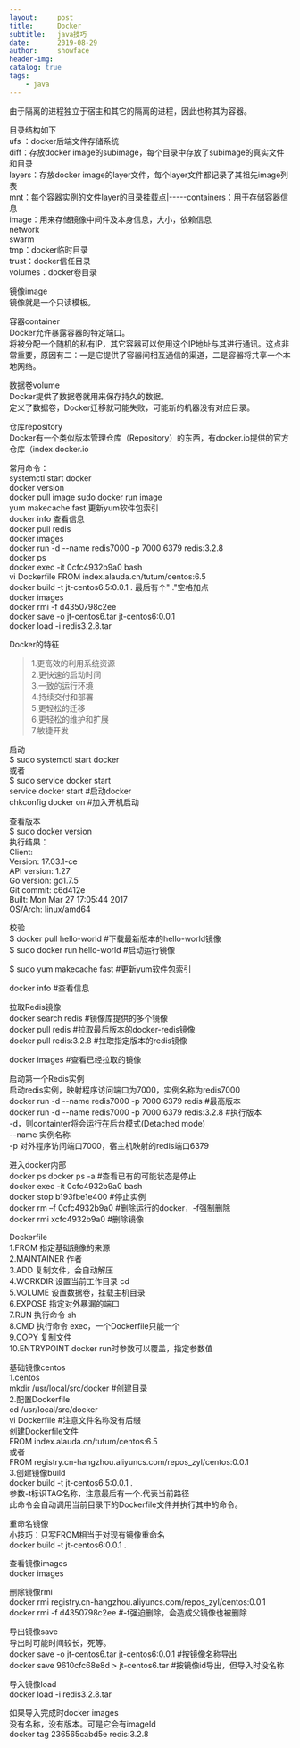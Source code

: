 ```yaml
---
layout:     post
title:      Docker
subtitle:   java技巧
date:       2019-08-29
author:     showface
header-img: 
catalog: true
tags:
    - java
---
```


由于隔离的进程独立于宿主和其它的隔离的进程，因此也称其为容器。

目录结构如下  
ufs ：docker后端文件存储系统  
diff：存放docker image的subimage，每个目录中存放了subimage的真实文件和目录  
layers：存放docker image的layer文件，每个layer文件都记录了其祖先image列表  
mnt：每个容器实例的文件layer的目录挂载点|-----containers：用于存储容器信息  
image：用来存储镜像中间件及本身信息，大小，依赖信息  
network  
swarm  
tmp：docker临时目录  
trust：docker信任目录  
volumes：docker卷目录  

镜像image  
镜像就是一个只读模板。

容器container  
Docker允许暴露容器的特定端口。  
将被分配一个随机的私有IP，其它容器可以使用这个IP地址与其进行通讯。这点非常重要，原因有二：一是它提供了容器间相互通信的渠道，二是容器将共享一个本地网络。

数据卷volume  
Docker提供了数据卷就用来保存持久的数据。  
定义了数据卷，Docker迁移就可能失败，可能新的机器没有对应目录。

仓库repository  
Docker有一个类似版本管理仓库（Repository）的东西，有docker.io提供的官方仓库（index.docker.io

常用命令：  
systemctl start docker  
docker version  
docker pull  image   sudo docker run image  
yum makecache fast 	更新yum软件包索引  
docker info		查看信息  
docker pull redis  
docker images  
docker run -d --name redis7000 -p 7000:6379 redis:3.2.8  
docker ps  
docker exec -it 0cfc4932b9a0 bash  
vi Dockerfile   FROM index.alauda.cn/tutum/centos:6.5  
docker build -t jt-centos6.5:0.0.1 .     最后有个" ."空格加点  
docker images  
docker rmi -f d4350798c2ee  
docker save -o jt-centos6.tar jt-centos6:0.0.1  
docker load -i redis3.2.8.tar  



Docker的特征  
>1.更高效的利用系统资源  
2.更快速的启动时间  
3.一致的运行环境  
4.持续交付和部署  
5.更轻松的迁移  
6.更轻松的维护和扩展  
7.敏捷开发  


启动  
$ sudo systemctl start docker  
或者  
$ sudo service docker start  
service docker start        #启动docker  
chkconfig docker on         #加入开机启动

查看版本  
$ sudo docker version  
执行结果：  
Client:    
 Version:      17.03.1-ce  
 API version:  1.27  
 Go version:   go1.7.5  
 Git commit:   c6d412e  
 Built:        Mon Mar 27 17:05:44 2017  
 OS/Arch:      linux/amd64  

校验  
$ docker pull hello-world			#下载最新版本的hello-world镜像  
$ sudo docker run hello-world		#启动运行镜像  

$ sudo yum makecache fast 			#更新yum软件包索引

docker info					#查看信息


拉取Redis镜像  
docker search redis		#镜像库提供的多个镜像  
docker pull redis		#拉取最后版本的docker-redis镜像  
docker pull redis:3.2.8	#拉取指定版本的redis镜像

docker images				#查看已经拉取的镜像

启动第一个Redis实例  
启动redis实例，映射程序访问端口为7000，实例名称为redis7000  
docker run -d --name redis7000 -p 7000:6379 redis	  		#最高版本  
docker run -d --name redis7000 -p 7000:6379 redis:3.2.8	#执行版本  
-d，则containter将会运行在后台模式(Detached mode)  
--name 实例名称  
-p 对外程序访问端口7000，宿主机映射的redis端口6379

进入docker内部  
docker ps   docker ps -a	#查看已有的可能状态是停止  
docker exec -it 0cfc4932b9a0 bash  
docker stop b193fbe1e400	#停止实例  
docker rm –f 0cfc4932b9a0	#删除运行的docker，-f强制删除  
docker rmi  	xcfc4932b9a0	#删除镜像

Dockerfile  
1.FROM		指定基础镜像的来源  
2.MAINTAINER	作者  
3.ADD		复制文件，会自动解压  
4.WORKDIR	设置当前工作目录 cd  
5.VOLUME	设置数据卷，挂载主机目录  
6.EXPOSE		指定对外暴漏的端口  
7.RUN		执行命令 sh  
8.CMD		执行命令 exec，一个Dockerfile只能一个  
9.COPY		复制文件  
10.ENTRYPOINT	docker run时参数可以覆盖，指定参数值  


基础镜像centos  
1.centos  
mkdir /usr/local/src/docker				#创建目录  
2.配置Dockerfile  
cd /usr/local/src/docker  
vi Dockerfile								#注意文件名称没有后缀  
创建Dockerfile文件  
FROM index.alauda.cn/tutum/centos:6.5  
或者  
FROM registry.cn-hangzhou.aliyuncs.com/repos_zyl/centos:0.0.1  
3.创建镜像build  
docker build -t jt-centos6.5:0.0.1 .  
参数-t标识TAG名称，注意最后有一个.代表当前路径  
此命令会自动调用当前目录下的Dockerfile文件并执行其中的命令。

重命名镜像  
小技巧：只写FROM相当于对现有镜像重命名  
docker build -t jt-centos6:0.0.1 .

查看镜像images  
docker images

删除镜像rmi  
docker rmi registry.cn-hangzhou.aliyuncs.com/repos_zyl/centos:0.0.1  
docker rmi -f d4350798c2ee		#-f强迫删除，会造成父镜像也被删除

导出镜像save  
导出时可能时间较长，死等。  
docker save -o jt-centos6.tar jt-centos6:0.0.1		#按镜像名称导出  
docker save 9610cfc68e8d > jt-centos6.tar 			#按镜像id导出，但导入时没名称  

导入镜像load  
docker load -i redis3.2.8.tar

如果导入完成时docker images  
<none> <none>没有名称，没有版本。可是它会有imageId  
docker tag 236565cabd5e redis:3.2.8





